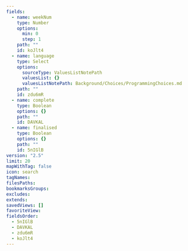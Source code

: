 ```yaml
---
fields:
  - name: weekNum
    type: Number
    options:
      min: 0
      step: 1
    path: ""
    id: koJlt4
  - name: language
    type: Select
    options:
      sourceType: ValuesListNotePath
      valuesList: {}
      valuesListNotePath: Background/Choices/ProgrammingChoices.md
    path: ""
    id: zdu6mR
  - name: complete
    type: Boolean
    options: {}
    path: ""
    id: DAVKAL
  - name: finalised
    type: Boolean
    options: {}
    path: ""
    id: 5nIGlB
version: "2.5"
limit: 20
mapWithTag: false
icon: search
tagNames: 
filesPaths: 
bookmarksGroups: 
excludes: 
extends: 
savedViews: []
favoriteView: 
fieldsOrder:
  - 5nIGlB
  - DAVKAL
  - zdu6mR
  - koJlt4
---
```


